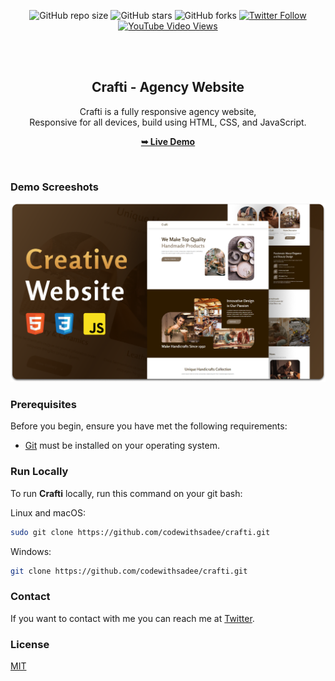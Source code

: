 <div align="center">
  
  ![GitHub repo size](https://img.shields.io/github/repo-size/codewithsadee/crafti)
  ![GitHub stars](https://img.shields.io/github/stars/codewithsadee/crafti?style=social)
  ![GitHub forks](https://img.shields.io/github/forks/codewithsadee/crafti?style=social)
  [![Twitter Follow](https://img.shields.io/twitter/follow/codewithsadee?style=social)](https://twitter.com/intent/follow?screen_name=codewithsadee)
  [![YouTube Video Views](https://img.shields.io/youtube/views/IcJFLGOY0DU?style=social)](https://youtu.be/IcJFLGOY0DU)

  <br />
  <br />

  <h2 align="center">Crafti - Agency Website</h2>

  Crafti is a fully responsive agency website, <br />Responsive for all devices, build using HTML, CSS, and JavaScript.

  <a href="https://codewithsadee.github.io/crafti/"><strong>➥ Live Demo</strong></a>

</div>

<br />

### Demo Screeshots

![Crafti Desktop Demo](./readme-images/desktop.png "Desktop Demo")

### Prerequisites

Before you begin, ensure you have met the following requirements:

* [Git](https://git-scm.com/downloads "Download Git") must be installed on your operating system.

### Run Locally

To run **Crafti** locally, run this command on your git bash:

Linux and macOS:

```bash
sudo git clone https://github.com/codewithsadee/crafti.git
```

Windows:

```bash
git clone https://github.com/codewithsadee/crafti.git
```

### Contact

If you want to contact with me you can reach me at [Twitter](https://www.twitter.com/codewithsadee).

### License

[MIT](https://choosealicense.com/licenses/mit/)
